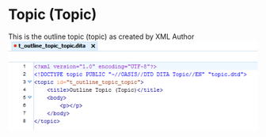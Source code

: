 # Topic (Topic)
This is the outline topic (topic) as created by <oXygen/> XML Author
![image](t_outline_topic_topic.png)
